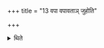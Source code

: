 +++
title = "13 वपा वपावताञ् जुहोति"

+++

<details><summary>थिते</summary>

वपा वपावतां जुहोति । त्वच उत्कृत्यावपानाम् १३
</details>

